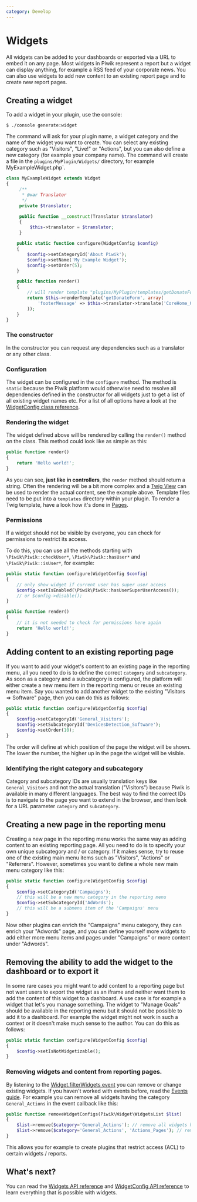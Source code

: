 ```yaml
---
category: Develop
---
```

# Widgets

All widgets can be added to your dashboards or exported via a URL to embed it on any page. Most widgets in Piwik
represent a report but a widget can display anything, for example a RSS feed of your corporate news. You can also use
widgets to add new content to an existing report page and to create new report pages.

## Creating a widget

To add a widget in your plugin, use the console:

```
$ ./console generate:widget
```

The command will ask for your plugin name, a widget category and the name of the widget you want to create.
You can select any existing category such as "Visitors", "Live!" or "Actions", but you can also define a new category
(for example your company name). The command will create a file in the `plugins/MyPlugin/Widgets/` directory,
for example MyExampleWidget.php`.

```php
class MyExampleWidget extends Widget
{
     /**
      * @var Translator
      */
     private $translator;

     public function __construct(Translator $translator)
     {
         $this->translator = $translator;
     }

    public static function configure(WidgetConfig $config)
    {
        $config->setCategoryId('About Piwik');
        $config->setName('My Example Widget');
        $config->setOrder(5);
    }

    public function render()
    {
        // will render template "plugins/MyPlugin/templates/getDonateForm.twig"
        return $this->renderTemplate('getDonateForm', array(
            'footerMessage' => $this->translator->translate('CoreHome_OnlyForSuperUserAccess')
        ));
    }
}
```

### The constructor

In the constructor you can request any dependencies such as a translator or any other class.

### Configuration

The widget can be configured in the `configure` method. The method is `static` because the Piwik platform would otherwise
need to resolve all dependencies defined in the constructor for all widgets just to get a list of all existing widget
names etc. For a list of all options have a look at the [WidgetConfig class reference](/api-reference/Piwik/Widget/WidgetConfig).

### Rendering the widget

The widget defined above will be rendered by calling the `render()` method on the class. This method could look like as simple as this:

```php
public function render()
{
    return 'Hello world!';
}
```

As you can see, **just like in controllers**, the `render` method should return a string.
Often the rendering will be a bit more complex and a [Twig View](https://twig.sensiolabs.org) can be used to render the actual content,
see the example above. Template files need to be put into a `templates` directory within your plugin. To render a Twig template,
have a look how it's done in [Pages](/guides/pages).

### Permissions

If a widget should not be visible by everyone, you can check for permissions to restrict its access.

To do this, you can use all the methods starting with `\Piwik\Piwik::checkUser*`, `\Piwik\Piwik::hasUser*` and
`\Piwik\Piwik::isUser*`, for example:

```php
public static function configure(WidgetConfig $config)
{
    // only show widget if current user has super user access
    $config->setIsEnabled(\Piwik\Piwik::hasUserSuperUserAccess());
    // or $config->disable();
}

public function render()
{
    // it is not needed to check for permissions here again
    return 'Hello world!';
}
```

## Adding content to an existing reporting page

If you want to add your widget's content to an existing page in the reporting menu, all you need to do is to define
 the correct `category` and `subcategory`. As soon as a category and a subcategory is configured, the platform
 will either create a new menu item in the reporting menu or reuse an existing menu item. Say you wanted to add another
 widget to the existing "Visitors => Software" page, then you can do this as follows:

```php
public static function configure(WidgetConfig $config)
{
    $config->setCategoryId('General_Visitors');
    $config->setSubcategoryId('DevicesDetection_Software');
    $config->setOrder(10);
}
```

The order will define at which position of the page the widget will be shown. The lower the number, the higher up in the
page the widget will be visible.

### Identifying the right category and subcategory

Category and subcategory IDs are usually translation keys like `General_Visitors` and not the actual translation
("Visitors") because Piwik is available in many different languages. The best way to find the correct IDs is to
 navigate to the page you want to extend in the browser, and then look for a URL parameter `category` and `subcategory`.


## Creating a new page in the reporting menu

Creating a new page in the reporting menu works the same way as adding content to an existing reporting page. All you
need to do is to specify your own unique subcategory and / or category. If it makes sense, try to reuse one of the
existing main menu items such as "Visitors", "Actions" or "Referrers". However, sometimes you want to define a whole
new main menu category like this:


```php
public static function configure(WidgetConfig $config)
{
    $config->setCategoryId('Campaigns');
    // this will be a new menu category in the reporting menu
    $config->setSubcategoryId('AdWords');
    // this will be a submenu item of the 'Campaigns' menu
}
```

Now other plugins can enrich the "Campaigns" menu category, they can enrich your "Adwords" page, and you can define
yourself more widgets to add either more menu items and pages under "Campaigns" or more content under "Adwords".

## Removing the ability to add the widget to the dashboard or to export it

In some rare cases you might want to add content to a reporting page but not want users to export the widget as an iframe
and neither want them to add the content of this widget to a dashboard. A use case is for example a widget that let's you
manage something. The widget to "Manage Goals" should be available in the reporting menu but it should not be
 possible to add it to a dashboard. For example the widget might not work in such a context or it doesn't make much sense
  to the author. You can do this as follows:

```php
public static function configure(WidgetConfig $config)
{
    $config->setIsNotWidgetizable();
}
```

### Removing widgets and content from reporting pages.

By listening to the [Widget.filterWidgets event](/api-reference/events#widgetfilterwidgets) you can remove or change
existing widgets. If you haven't worked with events before, read the [Events guide](/guides/events). For example
you can remove all widgets having the category `General_Actions` in the event callback like this:

```php
public function removeWidgetConfigs(Piwik\Widget\WidgetsList $list)
{
    $list->remove($category='General_Actions'); // remove all widgets having this category
    $list->remove($category='General_Actions', 'Actions_Pages'); // remove all widgets having this category and widget name
}
```

This allows you for example to create plugins that restrict access (ACL) to certain widgets / reports.

## What's next?

You can read the [Widgets API reference](/api-reference/Piwik/Widget/Widget) and [WidgetConfig API reference](/api-reference/Piwik/Widget/WidgetConfig) to learn everything that is possible with widgets.